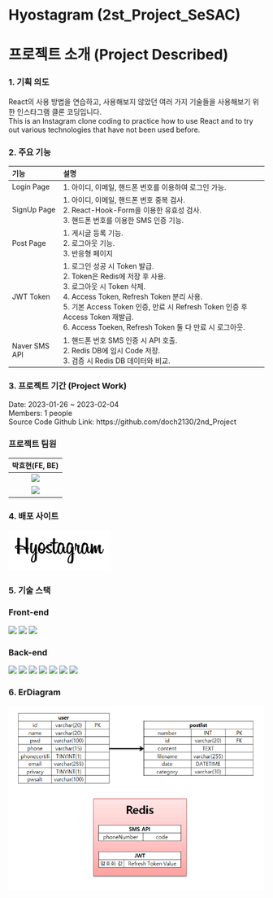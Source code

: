 <h1> Hyostagram (2st_Project_SeSAC) </h1>

<h1> 프로젝트 소개 (Project Described) </h1>
<h3> 1. 기획 의도 </h3>
React의 사용 방법을 연습하고, 사용해보지 않았던 여러 가지 기술들을 사용해보기 위한 인스타그램 클론 코딩입니다.
<br />
This is an Instagram clone coding to practice how to use React and to try out various technologies that have not been used before.

<h3> 2. 주요 기능 </h3>

|기능| 설명|
|:---|:---|
|Login Page|1. 아이디, 이메일, 핸드폰 번호를 이용하여 로그인 가능.|
|SignUp Page|1. 아이디, 이메일, 핸드폰 번호 중복 검사.<br>2. React-Hook-Form을 이용한 유효성 검사.<br>3. 핸드폰 번호를 이용한 SMS 인증 기능.|
|Post Page|1. 게시글 등록 기능.<br>2. 로그아웃 기능.<br>3. 반응형 페이지|
|JWT Token|1. 로그인 성공 시 Token 발급.<br>2. Token은 Redis에 저장 후 사용.<br>3. 로그아웃 시 Token 삭제.<br>4. Access Token, Refresh Token 분리 사용.<br>5. 기본 Access Token 인증, 만료 시 Refresh Token 인증 후 Access Token 재발급.<br>6. Access Toeken, Refresh Token 둘 다 만료 시 로그아웃.|
|Naver SMS API|1. 핸드폰 번호 SMS 인증 시 API 호출.<br>2. Redis DB에 임시 Code 저장.<br>3. 검증 시 Redis DB 데이터와 비교.|

<h3> 3. 프로젝트 기간 (Project Work) </h3>
Date: 2023-01-26 ~ 2023-02-04<br />
Members: 1 people<br />
Source Code Github Link: https://github.com/doch2130/2nd_Project

<h3> 프로젝트 팀원 </h3>

|박효현(FE, BE)| 
|:---:|
|<img src="https://avatars.githubusercontent.com/u/116782344?v=4" width="100" >| 
|<a href="https://github.com/doch2130"><img src="https://img.shields.io/badge/GitHub-181717?style=plastic&logo=GitHub&logoColor=white"/></a>| 

<h3> 4. 배포 사이트 </h3>
<a href="http://101.101.210.118:3000/"><img src="/project/public/images/logo_text.png" style="width: 200px;" /></a>

<h3> 5. 기술 스택 </h3>
<h3> Front-end </h3>
<div>
<img src="https://img.shields.io/badge/-React-blue"/>
<img src="https://img.shields.io/badge/-Redux-darkblue"/>
<img src="https://img.shields.io/badge/-Bootstrap v5-purple"/>
</div>

<h3> Back-end </h3>

<div>
<img src="https://img.shields.io/badge/Node.js-339933?style=plastic&logo=Node.js&logoColor=white"/>
<img src="https://img.shields.io/badge/-MySQL-blue"/>
<img src="https://img.shields.io/badge/-Sequelize-blue"/>
<img src="https://img.shields.io/badge/-Redis-red"/>
<img src="https://img.shields.io/badge/-JWToken-purple"/>
<img src="https://img.shields.io/badge/-crypto.pbkdf2-orange"/>
<img src="https://img.shields.io/badge/-Naver SMS API-brightGreen"/>
</div>

<h3> 6. ErDiagram</h3>
<img style="width: 700px" src="/project/src/erd.png">
<!-- <h3> Mysql </h3> -->
<!-- <img style="width: 700px" src="/project/src/hyostagram_ErDiagram.png"> -->

<!-- <h3> Redis </h3> -->
<!-- <img style="width: 700px" src="/project/src/erd.png"> -->
